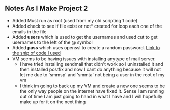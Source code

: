 ## Notes As I Make Project 2

* Added Must run as root (used from my old scripting 1 code)
* Added check to see if file exist or not* created for loop each one of the emails in the file
* Added **users** which is used to get the usernames and used cut to get usernames to the left of the @ symbol
* Added **pass** which uses openssl to create a random password. [Link to the snip of code I used](https://www.howtogeek.com/howto/30184/10-ways-to-generate-a-random-password-from-the-command-line/)
* VM seems to be having issues with installing anytype of mail server.
  * I have tried installing sendmail that didn't work so I uninstalled it and then installed postfix and now I cant do anything because it will not let me due to 'smmsp' and 'smmta' not being a user in the root of my vm
  * I think im going to back up my VM and create a new one seems to be the only way people on the internet have fixed it. Sense I am running out of time I am just going to hand in what I have and I will hopefully make up for it on the next thing
